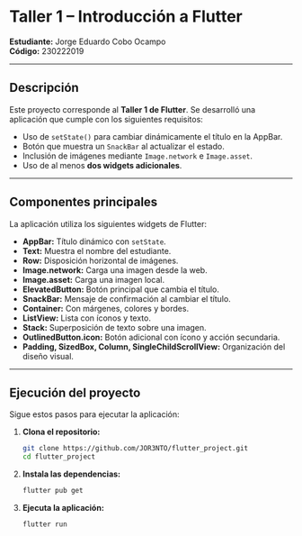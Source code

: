 # Taller 1 – Introducción a Flutter

**Estudiante:** Jorge Eduardo Cobo Ocampo  
**Código:** 230222019

---

## Descripción

Este proyecto corresponde al **Taller 1 de Flutter**. Se desarrolló una aplicación que cumple con los siguientes requisitos:

- Uso de `setState()` para cambiar dinámicamente el título en la AppBar.
- Botón que muestra un `SnackBar` al actualizar el estado.
- Inclusión de imágenes mediante `Image.network` e `Image.asset`.
- Uso de al menos **dos widgets adicionales**.

---

## Componentes principales

La aplicación utiliza los siguientes widgets de Flutter:

- **AppBar:** Título dinámico con `setState`.
- **Text:** Muestra el nombre del estudiante.
- **Row:** Disposición horizontal de imágenes.
- **Image.network:** Carga una imagen desde la web.
- **Image.asset:** Carga una imagen local.
- **ElevatedButton:** Botón principal que cambia el título.
- **SnackBar:** Mensaje de confirmación al cambiar el título.
- **Container:** Con márgenes, colores y bordes.
- **ListView:** Lista con íconos y texto.
- **Stack:** Superposición de texto sobre una imagen.
- **OutlinedButton.icon:** Botón adicional con ícono y acción secundaria.
- **Padding, SizedBox, Column, SingleChildScrollView:** Organización del diseño visual.

---

## Ejecución del proyecto

Sigue estos pasos para ejecutar la aplicación:

1. **Clona el repositorio:**
    ```bash
    git clone https://github.com/JOR3NTO/flutter_project.git
    cd flutter_project
    ```
2. **Instala las dependencias:**
    ```bash
    flutter pub get
    ```
3. **Ejecuta la aplicación:**
    ```bash
    flutter run
    ```

